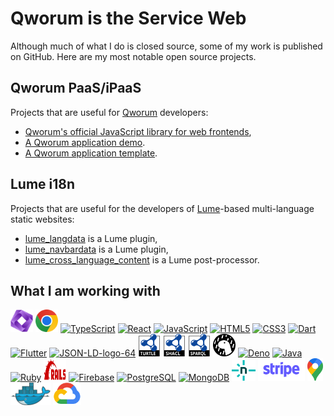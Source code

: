 Qworum is the Service Web
=========================

Although much of what I do is closed source, some of my work is published on GitHub. Here are my most notable open source projects.

## Qworum PaaS/iPaaS

Projects that are useful for [Qworum](https://qworum.net) developers:

- [Qworum's official JavaScript library for web frontends](https://github.com/doga/qworum-for-web-pages),
- [A Qworum application demo](https://github.com/doga/qworum-demo).
- [A Qworum application template](https://github.com/doga/qworum-netlify-template).

## Lume i18n

Projects that are useful for the developers of [Lume](https://lume.land/)-based multi-language static websites:

- [lume_langdata](https://github.com/doga/lume_langdata) is a Lume plugin,
- [lume_navbardata](https://github.com/doga/lume_navbardata) is a Lume plugin,
- [lume_cross_language_content](https://github.com/doga/lume_cross_language_content) is a Lume post-processor.

## What I am working with

<p align="left">
<a href="https://qworum.net" target="_blank" rel="noreferrer"><img src="./logos/Qworum-logo.svg" height="36" alt="Qworum" /></a>
<a href="https://developer.chrome.com/docs/extensions/" target="_blank" rel="noreferrer"><img src="./logos/google-chrome.svg" height="36" alt="Google Chrome" /></a>
<a href="https://www.typescriptlang.org/" target="_blank" rel="noreferrer"><img src="https://raw.githubusercontent.com/danielcranney/readme-generator/main/public/icons/skills/typescript-colored.svg" width="36" height="36" alt="TypeScript" /></a>
<a href="https://reactjs.org/" target="_blank" rel="noreferrer"><img src="https://raw.githubusercontent.com/danielcranney/readme-generator/main/public/icons/skills/react-colored.svg" width="36" height="36" alt="React" /></a>
<a href="https://developer.mozilla.org/en-US/docs/Web/JavaScript" target="_blank" rel="noreferrer"><img src="https://raw.githubusercontent.com/danielcranney/readme-generator/main/public/icons/skills/javascript-colored.svg" width="36" height="36" alt="JavaScript" /></a>
<a href="https://developer.mozilla.org/en-US/docs/Glossary/HTML5" target="_blank" rel="noreferrer"><img src="https://raw.githubusercontent.com/danielcranney/readme-generator/main/public/icons/skills/html5-colored.svg" width="36" height="36" alt="HTML5" /></a>
<a href="https://www.w3.org/TR/CSS/#css" target="_blank" rel="noreferrer"><img src="https://raw.githubusercontent.com/danielcranney/readme-generator/main/public/icons/skills/css3-colored.svg" width="36" height="36" alt="CSS3" /></a>
<a href="https://dart.dev/" target="_blank" rel="noreferrer"><img src="https://raw.githubusercontent.com/danielcranney/readme-generator/main/public/icons/skills/dart-colored.svg" width="36" height="36" alt="Dart" /></a>
<a href="https://flutter.dev/" target="_blank" rel="noreferrer"><img src="https://raw.githubusercontent.com/danielcranney/readme-generator/main/public/icons/skills/flutter-colored.svg" width="36" height="36" alt="Flutter" /></a>
<a href="http://json-ld.org/" title="JSON-LD semantic data format"><img style="border:0px;" width="36" src="http://json-ld.org/images/json-ld-data-64.png" alt="JSON-LD-logo-64"/></a>
<a href="https://www.w3.org/TR/turtle/" title="Turtle semantic data format"><img style="border:0px;" width="36" src="./logos/turtle.svg" alt="Turtle semantic data format"/></a>
<a href="https://www.w3.org/TR/shacl/" title="Shapes Constraint Language (SHACL)"><img style="border:0px;" width="36" src="./logos/shacl.svg" alt="Shapes Constraint Language (SHACL)"/></a>
<a href="https://www.w3.org/2001/sw/wiki/SPARQL" title="SPARQL Query Language for RDF"><img style="border:0px;" width="36" src="./logos/sparql.svg" alt="SPARQL Query Language for RDF"/></a>
<a href="https://deno.land/" target="_blank" rel="noreferrer"><img src="./logos/deno.svg" width="36" height="36" alt="Deno" /></a>
<a href="https://nodejs.org/en/" target="_blank" rel="noreferrer"><img src="https://raw.githubusercontent.com/danielcranney/readme-generator/main/public/icons/skills/nodejs-colored.svg" width="36" height="36" alt="Deno" /></a>
<a href="https://www.oracle.com/java/" target="_blank" rel="noreferrer"><img src="https://raw.githubusercontent.com/danielcranney/readme-generator/main/public/icons/skills/java-colored.svg" width="36" height="36" alt="Java" /></a>
<a href="https://www.ruby-lang.org/en/" target="_blank" rel="noreferrer"><img src="https://raw.githubusercontent.com/danielcranney/readme-generator/main/public/icons/skills/ruby-colored.svg" width="36" height="36" alt="Ruby" /></a>
<a href="https://www.ruby-lang.org/en/" target="_blank" rel="noreferrer"><img src="./logos/ruby-on-rails.svg" width="36" height="36" alt="Ruby on Rails" /></a>
<a href="https://firebase.google.com/" target="_blank" rel="noreferrer"><img src="https://raw.githubusercontent.com/danielcranney/readme-generator/main/public/icons/skills/firebase-colored.svg" width="36" height="36" alt="Firebase" /></a>
<a href="https://www.postgresql.org/" target="_blank" rel="noreferrer"><img src="https://raw.githubusercontent.com/danielcranney/readme-generator/main/public/icons/skills/postgresql-colored.svg" width="36" height="36" alt="PostgreSQL" /></a>
<a href="https://www.mongodb.com/" target="_blank" rel="noreferrer"><img src="https://raw.githubusercontent.com/danielcranney/readme-generator/main/public/icons/skills/mongodb-colored.svg" width="36" height="36" alt="MongoDB" /></a>
<a href="https://www.netlify.com" target="_blank" rel="noreferrer"><img src="./logos/netlify.svg" height="33" alt="Netlify" /></a>
<a href="https://stripe.com/en-ch/connect" target="_blank" rel="noreferrer"><img src="./logos/stripe.svg" height="36" alt="Stripe Connect" /></a>
<a href="https://developers.google.com/maps" target="_blank" rel="noreferrer"><img src="./logos/google-maps.svg" height="36" alt="Google Maps Platform" /></a>
<a href="https://www.docker.com/" target="_blank" rel="noreferrer"><img src="./logos/docker.svg" height="36" alt="Docker" /></a>
<a href="https://cloud.google.com/" target="_blank" rel="noreferrer"><img src="./logos/google-cloud.svg" height="36" alt="Google Cloud" /></a>
</p>
